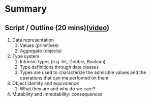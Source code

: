 # Summary

## Script / Outline (20 mins)([video]())
1. Data representation
   1. Values (primitives)
   2. Aggregate (objects)
2. Type system
   1. Intrinsic types (e.g. Int, Double, Boolean)
   2. Type definitions through data classes
   3. Types are used to characterize the admisible values and the operations that can me perfomed on them
3. Object identity and equivalence
   1. What they are and why do we care?
4. Mutability and Immutability: consequences

 